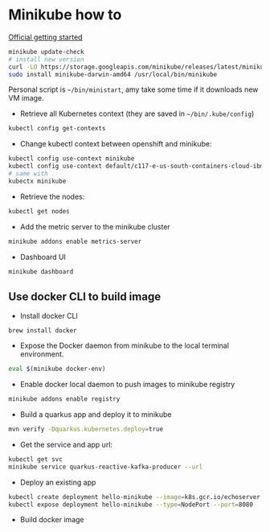 # Minikube how to

[Official getting started](https://minikube.sigs.k8s.io/docs/start/)

```sh
minikube update-check
# install new version
curl -LO https://storage.googleapis.com/minikube/releases/latest/minikube-darwin-amd64
sudo install minikube-darwin-amd64 /usr/local/bin/minikube
```

Personal script is `~/bin/ministart`, amy take some time if it downloads new VM image.

* Retrieve all Kubernetes context (they are saved in `~/bin/.kube/config`)

```sh
kubectl config get-contexts
```

* Change kubectl context between openshift and minikube:

```sh
kubectl config use-context minikube
kubectl config use-context default/c117-e-us-south-containers-cloud-ibm-com:31580/IAM#boyerje@us.ibm.com
# same with
kubectx minikube
```

* Retrieve the  nodes: 

```sh
kubectl get nodes
```

* Add the metric server to the minikube cluster

```sh
minikube addons enable metrics-server
```

* Dashboard UI

```sh
minikube dashboard
```

## Use docker CLI to build image

* Install docker CLI

```
brew install docker
```

* Expose the Docker daemon from minikube to the local terminal environment.

```sh
eval $(minikube docker-env)
```

* Enable docker local daemon to push images to minikube registry

```sh
minikube addons enable registry
```

* Build a quarkus app and deploy it to minikube

```sh
mvn verify -Dquarkus.kubernetes.deploy=true
```

* Get the service and app url:

```sh
kubectl get svc
minikube service quarkus-reactive-kafka-producer --url
```

* Deploy an existing app

```sh
kubectl create deployment hello-minikube --image=k8s.gcr.io/echoserver:1.4
kubectl expose deployment hello-minikube --type=NodePort --port=8080
```


* Build docker image

```
```